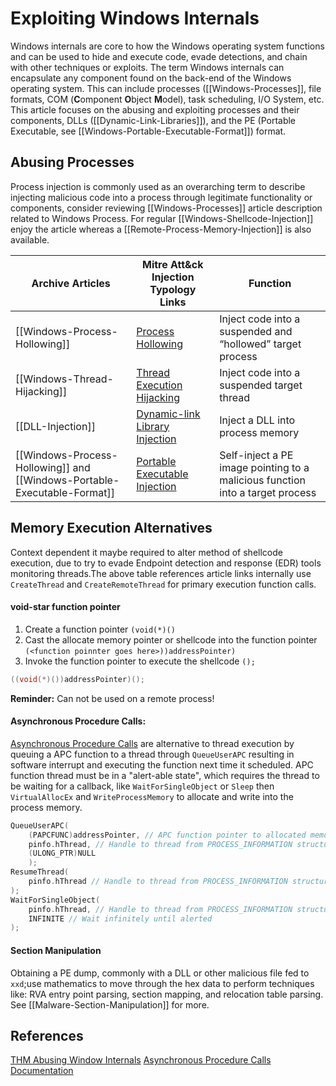 # Exploiting Windows Internals

Windows internals are core to how the Windows operating system functions and can be used to hide and execute code, evade detections, and chain with other techniques or exploits. The term Windows internals can encapsulate any component found on the back-end of the Windows operating system. This can include processes ([[Windows-Processes]], file formats, COM (**C**omponent **O**bject **M**odel), task scheduling, I/O System, etc. This article focuses on the abusing and exploiting processes and their components, DLLs ([[Dynamic-Link-Libraries]]), and the PE (Portable Executable, see [[Windows-Portable-Executable-Format]]) format.

## Abusing Processes

Process injection is commonly used as an overarching term to describe injecting malicious code into a process through legitimate functionality or components, consider reviewing [[Windows-Processes]] article description related to Windows Process. For regular [[Windows-Shellcode-Injection]] enjoy the article whereas a [[Remote-Process-Memory-Injection]] is also available.

Archive Articles | **Mitre Att&ck Injection Typology Links**  | **Function**
--- | --- | ---
[[Windows-Process-Hollowing]] | [Process Hollowing](https://attack.mitre.org/techniques/T1055/012/) | Inject code into a suspended and “hollowed” target process  
[[Windows-Thread-Hijacking]] | [Thread Execution Hijacking](https://attack.mitre.org/techniques/T1055/003/)  | Inject code into a suspended target thread  
[[DLL-Injection]] | [Dynamic-link Library Injection](https://attack.mitre.org/techniques/T1055/001/)  | Inject a DLL into process memory  
[[Windows-Process-Hollowing]] and  [[Windows-Portable-Executable-Format]] | [Portable Executable Injection](https://attack.mitre.org/techniques/T1055/002/)  | Self-inject a PE image pointing to a malicious function into a target process


## Memory Execution Alternatives


Context dependent it maybe required to alter method of shellcode execution, due to try to evade Endpoint detection and response (EDR) tools monitoring threads.The above table references article links internally use `CreateThread` and `CreateRemoteThread`  for primary execution function calls. 

#### void-star function pointer

1. Create a function pointer `(void(*)()` 
2. Cast the allocate memory pointer or shellcode into the function pointer `(<function poinnter goes here>))addressPointer)`
3. Invoke the function pointer to execute the shellcode `();`

```c
((void(*)())addressPointer)();
```

**Reminder:** Can not be used on a remote process!

#### Asynchronous Procedure Calls:

[Asynchronous Procedure Calls](https://docs.microsoft.com/en-us/windows/win32/sync/asynchronous-procedure-calls) are alternative to thread execution by queuing a APC function to a thread through `QueueUserAPC` resulting in software interrupt and executing the function next time it scheduled. APC function thread must be in a "alert-able state", which requires the thread to be waiting for a callback, like `WaitForSingleObject` or `Sleep`  then `VirtualAllocEx` and `WriteProcessMemory` to allocate and write into the process memory.

```c
QueueUserAPC(
	(PAPCFUNC)addressPointer, // APC function pointer to allocated memory defined by winnt
	pinfo.hThread, // Handle to thread from PROCESS_INFORMATION structure
	(ULONG_PTR)NULL
	);
ResumeThread(
	pinfo.hThread // Handle to thread from PROCESS_INFORMATION structure
);
WaitForSingleObject(
	pinfo.hThread, // Handle to thread from PROCESS_INFORMATION structure
	INFINITE // Wait infinitely until alerted
);
```


#### Section Manipulation
Obtaining a PE dump, commonly with a DLL or other malicious file fed to `xxd`;use mathematics to move through the hex data to perform techniques like: RVA entry point parsing, section mapping, and relocation table parsing. See [[Malware-Section-Manipulation]] for more.


## References

[THM Abusing Window Internals](https://tryhackme.com/room/abusingwindowsinternals)
[Asynchronous Procedure Calls Documentation](https://docs.microsoft.com/en-us/windows/win32/sync/asynchronous-procedure-calls)
